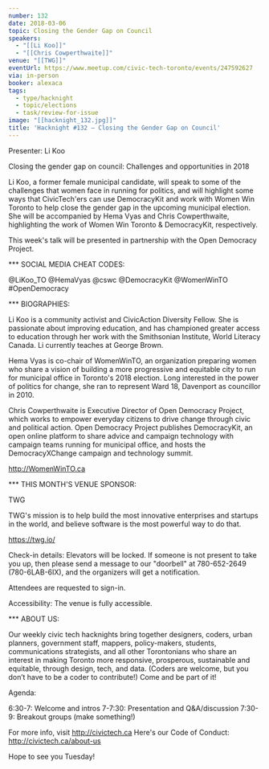 ```yaml
---
number: 132
date: 2018-03-06
topic: Closing the Gender Gap on Council
speakers:
  - "[[Li Koo]]"
  - "[[Chris Cowperthwaite]]"
venue: "[[TWG]]"
eventUrl: https://www.meetup.com/civic-tech-toronto/events/247592627
via: in-person
booker: alexaca
tags:
  - type/hacknight
  - topic/elections
  - task/review-for-issue
image: "[[hacknight_132.jpg]]"
title: 'Hacknight #132 – Closing the Gender Gap on Council'
---
```


Presenter: Li Koo

Closing the gender gap on council: Challenges and opportunities in 2018

Li Koo, a former female municipal candidate, will speak to some of the challenges that women face in running for politics, and will highlight some ways that CivicTech'ers can use DemocracyKit and work with Women Win Toronto to help close the gender gap in the upcoming municipal election. She will be accompanied by Hema Vyas and Chris Cowperthwaite, highlighting the work of Women Win Toronto & DemocracyKit, respectively.

This week's talk will be presented in partnership with the Open Democracy Project.

*** SOCIAL MEDIA CHEAT CODES:

@LiKoo_TO @HemaVyas @cswc @DemocracyKit @WomenWinTO \#OpenDemocracy

*** BIOGRAPHIES:

Li Koo is a community activist and CivicAction Diversity Fellow. She is passionate about improving education, and has championed greater access to education through her work with the Smithsonian Institute, World Literacy Canada. Li currently teaches at George Brown.

Hema Vyas is co-chair of WomenWinTO, an organization preparing women who share a vision of building a more progressive and equitable city to run for municipal office in Toronto's 2018 election. Long interested in the power of politics for change, she ran to represent Ward 18, Davenport as councillor in 2010.

Chris Cowperthwaite is Executive Director of Open Democracy Project, which works to empower everyday citizens to drive change through civic and political action. Open Democracy Project publishes DemocracyKit, an open online platform to share advice and campaign technology with campaign teams running for municipal office, and hosts the DemocracyXChange campaign and technology summit.

http://WomenWinTO.ca

*** THIS MONTH'S VENUE SPONSOR:

TWG

TWG's mission is to help build the most innovative enterprises and startups in the world, and believe software is the most powerful way to do that.

https://twg.io/

Check-in details: Elevators will be locked. If someone is not present to take you up, then please send a message to our "doorbell" at 780-652-2649 (780-6LAB-6IX), and the organizers will get a notification.

Attendees are requested to sign-in.

Accessibility: The venue is fully accessible.

*** ABOUT US:

Our weekly civic tech hacknights bring together designers, coders, urban planners, government staff, mappers, policy-makers, students, communications strategists, and all other Torontonians who share an interest in making Toronto more responsive, prosperous, sustainable and equitable, through design, tech, and data. (Coders are welcome, but you don’t have to be a coder to contribute!) Come and be part of it!

Agenda:

6:30-7: Welcome and intros
7-7:30: Presentation and Q&A/discussion
7:30-9: Breakout groups (make something!)

For more info, visit http://civictech.ca
Here's our Code of Conduct: http://civictech.ca/about-us

Hope to see you Tuesday!